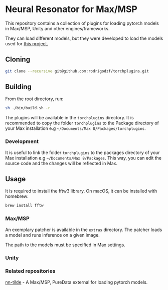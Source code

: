 # Neural Resonator for Max/MSP

This repository contains a collection of plugins for loading pytorch models in Max/MSP, Unity and other engines/frameworks.

They can load different models, but they were developed to load the models used for [this project.](https://arxiv.org/abs/2210.15306)

## Cloning

```bash
git clone --recursive git@github.com:rodrigodzf/torchplugins.git
```

## Building

From the root directory, run:

```bash
sh ./bin/build.sh -r
```

The plugins will be available in the `torchplugins` directory. It is recommended to copy the folder `torchplugins` to the Package directory of your Max installation e.g `~/Documents/Max 8/Packages/torchplugins`.

### Development

It is useful to link the folder `torchplugins` to the packages directory of your Max installation e.g `~/Documents/Max 8/Packages`. This way, you can edit the source code and the changes will be reflected in Max.

## Usage

It is required to install the fftw3 library. On macOS, it can be installed with homebrew:

```bash
brew install fftw
```

### Max/MSP

An exemplary patcher is available in the `extras` directory. The patcher loads a model and runs inference on a given image.

The path to the models must be specified in Max settings.

### Unity

### Related repositories

[nn-tilde](https://github.com/acids-ircam/nn_tilde) - A Max/MSP, PureData external for loading pytorch models.
